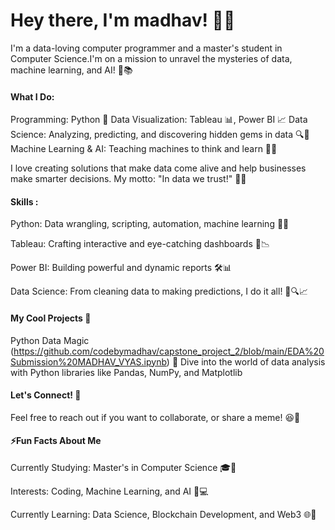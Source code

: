 <h1> Hey there, I'm madhav! 👋😄</h1>
I'm a data-loving computer programmer and a master's student in Computer Science.I'm on a mission to unravel the mysteries of data, machine learning, and AI! 🤖📚




<h4>What I Do:</h4>

Programming: Python 🐍
Data Visualization: Tableau 📊, Power BI 📈
Data Science: Analyzing, predicting, and discovering hidden gems in data 🔍🔮
Machine Learning & AI: Teaching machines to think and learn 🧠🤖

I love creating solutions that make data come alive and help businesses make smarter decisions. My motto: "In data we trust!" 📜🔢

<h4>Skills :</h4>
Python: Data wrangling, scripting, automation, machine learning 🧠🤖

Tableau: Crafting interactive and eye-catching dashboards 🎨📉

Power BI: Building powerful and dynamic reports 🛠️📊

Data Science: From cleaning data to making predictions, I do it all! 🧹🔍📈


<h4>My Cool Projects 🚀</h4>

Python Data Magic (https://github.com/codebymadhav/capstone_project_2/blob/main/EDA%20Submission%20MADHAV_VYAS.ipynb)
🔮 Dive into the world of data analysis with Python libraries like Pandas, NumPy, and Matplotlib


<h4>Let's Connect! 🤝</h4>
Feel free to reach out if you want to collaborate, or share a meme! 😆📩


<h4>⚡Fun Facts About Me</h4>

Currently Studying: Master's in Computer Science 🎓📖<p>
Interests: Coding, Machine Learning, and AI 🤖💻<p>
Currently Learning: Data Science, Blockchain Development, and Web3 🌐🔗<p>



<!---
codebymadhav/codebymadhav is a ✨ special ✨ repository because its `README.md` (this file) appears on your GitHub profile.
You can click the Preview link to take a look at your changes.
--->
